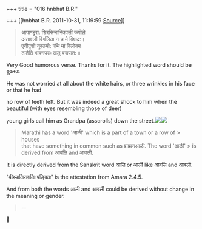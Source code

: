 +++
title = "016 hnbhat B.R."

+++
[[hnbhat B.R.	2011-10-31, 11:19:59 [Source](https://groups.google.com/g/samskrita/c/rha1gnTpQ6s)]]



>   
> आपाण्डुरा: शिरसिजास्त्रिवली कपोले  
> दन्तावली विगलिता न च मे विषाद:।  
> एणीदृशो युवतयो: पथि मां विलोक्य  
> तातेति भाषणपराः खलु वज्रपात:॥  
>   

  

Very Good humorous verse. Thanks for it. The highlighted word should be युवतयः.

He was not worried at all about the white hairs, or three wrinkles in his face or that he had

no row of teeth left. But it was indeed a great shock to him when the beautiful (with eyes resembling those of deer)

young girls call him as Grandpa (asscrolls) down the street.![](https://groups.google.com/group/samskrita/attach/bcabc9c97f7c60e0/360.gif?part=0.1)![](https://groups.google.com/group/samskrita/attach/bcabc9c97f7c60e0/360.gif?part=0.1)



> Marathi has a word 'आळी' which is a part of a town or a row of > houses  
> that have something in common such as ब्राह्मणआळी. The word 'आळी' > is  
> derived from आवलि and आवली.  

  

It is directly derived from the Sanskrit word आलि or आली like आवलि and आवली.

  

"वीथ्यालिरावलिः पङ्क्तिः" is the attestation from Amara 2.4.5.

And from both the words आली and आवली could be derived without change in the meaning or gender.



> --



